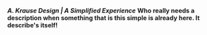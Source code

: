 ***A. Krause Design | A Simplified Experience***
**Who really needs a description when something that is this simple is already here. It describe's itself!**
